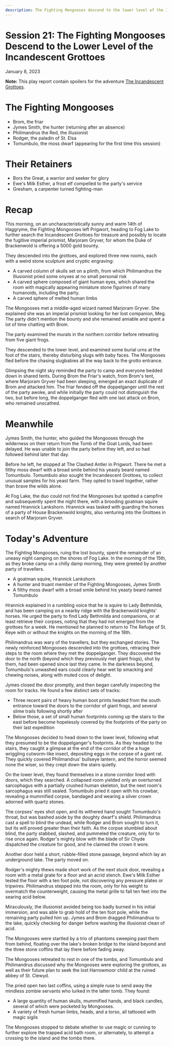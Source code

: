 ```yaml
---
description: The Fighting Mongooses descend to the lower level of the Incandescent Grottoes, uncovering treasure, traps, clues, and horrors.
---
```


# Session 21: The Fighting Mongooses Descend to the Lower Level of the Incandescent Grottoes

January 8, 2023

**Note:** This play report contain spoilers for the adventure [The Incandescent Grottoes](https://necroticgnome.com/products/the-incandescent-grottoes).

# The Fighting Mongooses

- Brom, the friar
- Jymes Smith, the hunter (returning after an absence)
- Philimandrus the Red, the illusionist
- Rodger, the paladin of St. Elsa
- Tomumbulo, the moss dwarf (appearing for the first time this session)

# Their Retainers

- Bors the Great, a warrior and seeker for glory
- Ewe's Milk Esther, a frost elf compelled to the party's service
- Gresham, a carpenter turned fighting-man

# Recap

This morning, on an uncharacteristically sunny and warm 14th of Haggryme, the Fighting Mongooses left Prigwort, heading to Fog Lake to further search the Incandescent Grottoes for treasure and possibly to locate the fugitive imperial prismist, Marjoram Gryver, for whom the Duke of Brackenwold is offering a 5000 gold bounty.

They descended into the grottoes, and explored three new rooms, each with a weird stone sculpture and cryptic engraving:
- A carved column of skulls set on a plinth, from which Philimandrus the Illusionist pried some onyxes at no small personal risk
- A carved sphere composed of giant human eyes, which shared the room with magically appearing miniature stone figurines of many humanoids, including the party.
- A carved sphere of melted human limbs

The Mongooses met a middle-aged wizard named Marjoram Gryver. She explained she was an imperial prismist looking for her lost companion, Meg. The party didn't mention the bounty and she remained amiable and spent a lot of time chatting with Brom.

The party examined the murals in the northern corridor before retreating from five giant frogs.

They descended to the lower level, and examined some burial urns at the foot of the stairs, thereby disturbing slugs with baby faces. The Mongooses fled before the chasing slugbabies all the way back to the grotto entrance.

Glimpsing the night sky reminded the party to camp and everyone bedded down in shared tents. During Brom the Friar's watch, from Brom's tent, where Marjoram Gryver had been sleeping, emerged an exact duplicate of Brom and attacked him. The friar fended off the doppelganger until the rest of the party awoke, and while initially the party could not distinguish the two, but before long, the doppelganger fled with one last attack on Brom, who remained unscathed.

# Meanwhile

Jymes Smith, the hunter, who guided the Mongooses through the wilderness on their return from the Tomb of the Goat Lords, had been delayed. He was unable to join the party before they left, and so had followed behind later that day.

Before he left, he stopped at The Clashed Antler in Prigwort. There he met a filthy moss dwarf with a broad smile behind his yeasty beard named Tomumbulo. Tomumbulo also sought the Incandescent Grottoes, to collect unusual samples for his yeast farm. They opted to travel together, rather than brave the wilds alone.

At Fog Lake, the duo could not find the Mongooses but spotted a campfire and subsequently spent the night there, with a brooding goatman squire named Hrannick Lankshorn. Hrannick was tasked with guarding the horses of a party of House Brackenwold knights, also venturing into the Grottoes in search of Marjoram Gryver.

# Today's Adventure

The Fighting Mongooses, ruing the lost bounty, spent the remainder of an uneasy night camping on the shores of Fog Lake. In the morning of the 15th, as they broke camp on a chilly damp morning, they were greeted by another party of travellers.

- A goatman squire, Hrannick Lankshorn
- A hunter and truant member of the Fighting Mongooses, Jymes Smith
- A filthy moss dwarf with a broad smile behind his yeasty beard named Tomumbulo

Hrannick explained in a rumbling voice that he is squire to Lady Bethmilda, and has been camping on a nearby ridge with the Brackenwold knights' horses. He urged the party to find Lady Bethmilda and companions, or at least retrieve their corpses, noting that they had not emerged from the grottoes for a week. He mentioned he planned to return to The Refuge of St. Keye with or without the knights on the morning of the 18th.

Philimandrus was wary of the travellers, but they exchanged stories. The newly reinforced Mongooses descended into the grottoes, retracing their steps to the room where they met the doppelganger. They discovered the door to the north (beyond which they previously met giant frogs), shut by them, had been opened since last they came. In the darkness beyond, Tomumbulo's unwashed ears could clearly hear wet lip smacking and chewing noises, along with muted coos of delight.

Jymes closed the door promptly, and then began carefully inspecting the room for tracks. He found a few distinct sets of tracks:
- Three recent pairs of heavy human boot prints headed from the south entrance toward the doors to the corridor of giant frogs, and several slime trails following shortly after
- Below those, a set of small human footprints coming up the stairs to the east before become hopelessly covered by the footprints of the party on their last expedition

The Mongooses decided to head down to the lower level, following what they presumed to be the doppelganger's footprints. As they headed to the stairs, they caught a glimpse at the end of the corridor of the a huge wriggling cutworm-like insect, depositing eggs in the corpse of a giant rat. They quickly covered Philimandrus' bullseye lantern, and the horror seemed none the wiser, so they crept down the stairs quietly.

On the lower level, they found themselves in a stone corridor lined with doors, which they searched. A collapsed room yielded only an overturned sarcophagus with a partially crushed human skeleton, but the next room's sarcophagus was still sealed. Tomumbulo pried it open with his crowbar, revealing a mummified corpse, bandaged and wearing a silver crown adorned with quartz stones.

The corpses' eyes shot open, and its withered hand sought Tomumbulo's throat, but was bashed aside by the doughty dwarf's shield. Philimandrus cast a spell to blind the undead, while Rodger and Brom sought to turn it, but its will proved greater than their faith. As the corpse stumbled about blind, the party stabbed, slashed, and pummeled the creature, only for to rise once again. Rodger's mighty blow with the blade of Sir Chyde dispatched the creature for good, and he claimed the crown it wore.

Another door held a short, rubble-filled stone passage, beyond which lay an underground lake. The party moved on.

Rodger's mighty thews made short work of the next stuck door, revealing a room with a metal grate for a floor and an acrid stench. Ewe's Milk Esther tested the floor with a ten foot pole, not discovering any pressure plates or tripwires. Philimandrus stepped into the room, only for his weight to overmatch the counterweight, causing the metal grille to fall ten feet into the searing acid below.

Miraculously, the illusionist avoided being too badly burned in his initial immersion, and was able to grab hold of the ten foot pole, while the remaining party pulled him up. Jymes and Brom dragged Philimandrus to the lake, quickly checking for danger before washing the illusionist clean of acid.

The Mongooses were startled by a trio of phantoms sweeping past them from behind, floating over the lake's broken bridge to the island beyond and the three stone coffins that lay there before fading away.

The Mongooses retreated to rest in one of the tombs, and Tomumbulo and Philimandrus discussed why the Mongooses were exploring the grottoes, as well as their future plan to seek the lost Harrowmoor child at the ruined abbey of St. Clewyd.

The pried open two last coffins, using a simple ruse to send away the mindless zombie servants who lurked in the latter tomb. They found:
- A large quantity of human skulls, mummified hands, and black candles, several of which were pocketed by Mongooses.
- A variety of fresh human limbs, heads, and a torso, all tattooed with magic sigils

The Mongooses stopped to debate whether to use magic or cunning to further explore the trapped acid bath room, or alternately, to attempt a crossing to the island and the tombs there.

